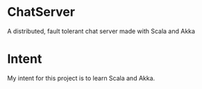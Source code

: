 # ChatServer
A distributed, fault tolerant chat server made with Scala and Akka

# Intent 
My intent for this project is to learn Scala and Akka.
